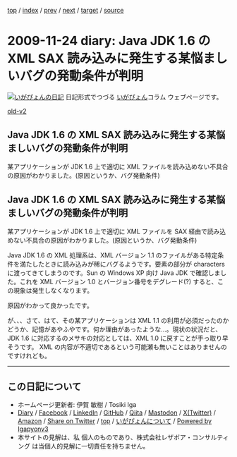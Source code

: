 [top](../index.html) 
 / [index](index.html) 
 / [prev](ig091117.html) 
 / [next](ig091127.html) 
 / [target](https://www.igapyon.jp/igapyon/diary/2009/ig091124.html) 
 / [source](https://github.com/igapyon/diary/blob/master/2009/ig091124.src.md) 

2009-11-24 diary: Java JDK 1.6 の XML SAX 読み込みに発生する某悩ましいバグの発動条件が判明
=====================================================================================================
[![いがぴょんの日記](https://www.igapyon.jp/igapyon/diary/images/iga202308_64.jpg "いがぴょん")](https://www.igapyon.jp/igapyon/diary/memo/memoigapyon.html) 日記形式でつづる [いがぴょん](https://www.igapyon.jp/igapyon/diary/memo/memoigapyon.html)コラム ウェブページです。

[old-v2](ig091124-orig.html)

## Java JDK 1.6 の XML SAX 読み込みに発生する某悩ましいバグの発動条件が判明

某アプリケーションが JDK 1.6 上で適切に XML ファイルを読み込めない不具合の原因がわかりました。(原因というか、バグ発動条件)


## Java JDK 1.6 の XML SAX 読み込みに発生する某悩ましいバグの発動条件が判明

某アプリケーションが JDK 1.6 上で適切に XML ファイルを SAX 経由で読み込めない不具合の原因がわかりました。(原因というか、バグ発動条件)

Java JDK 1.6 の XML 処理系は、XML バージョン 1.1 のファイルがある特定条件を満たしたときに読み込みが稀にバグるようです。要素の部分が
characters に渡ってきてしまうのです。Sun の Windows XP 向け Java JDK で確認しました。これを XML バージョン
1.0 とバージョン番号をデグレード(?) すると、この現象は発生しなくなります。

原因がわかって良かったです。

が、、、さて、はて、その某アプリケーションは XML 1.1 の利用が必須だったのかどうか、記憶があやふやです。何か理由があったような…。現状の状況だと、JDK 1.6 に対応するのメサキの対応としては、XML 1.0 に戻すことが手っ取り早そうです。
XML の内容が不適切であるという可能瀬も無いことはありませんのですけれども。


----------------------------------------------------------------------------------------------------

## この日記について

* ホームページ更新者: 伊賀 敏樹 / Tosiki Iga
* [Diary](https://www.igapyon.jp/igapyon/diary/) / [Facebook](https://www.facebook.com/igapyon) / [LinkedIn](https://www.linkedin.com/in/toshikiiga) / [GitHub](https://github.com/igapyon) / [Qiita](https://qiita.com/igapyon) / [Mastodon](https://social.vivaldi.net/@igapyon) / [X(Twitter)](https://twitter.com/ToshikiIga) / [Amazon](https://www.amazon.co.jp/%E4%BC%8A%E8%B3%80-%E6%95%8F%E6%A8%B9/e/B004LTQWCQ) / 
[Share on Twitter](https://twitter.com/intent/tweet?hashtags=igapyon%2Cdiary%2C%E3%81%84%E3%81%8C%E3%81%B4%E3%82%87%E3%82%93&text=Java+JDK+1.6+%E3%81%AE+XML+SAX+%E8%AA%AD%E3%81%BF%E8%BE%BC%E3%81%BF%E3%81%AB%E7%99%BA%E7%94%9F%E3%81%99%E3%82%8B%E6%9F%90%E6%82%A9%E3%81%BE%E3%81%97%E3%81%84%E3%83%90%E3%82%B0%E3%81%AE%E7%99%BA%E5%8B%95%E6%9D%A1%E4%BB%B6%E3%81%8C%E5%88%A4%E6%98%8E&url=https%3A%2F%2Fwww.igapyon.jp%2Figapyon%2Fdiary%2F2009%2Fig091124.html) / [top](../index.html) / [いがぴょんについて](https://www.igapyon.jp/igapyon/diary/memo/memoigapyon.html) / [Powered by Igapyonv3](https://github.com/igapyon/igapyonv3)
* 本サイトの見解は、私 個人のものであり、株式会社レザボア・コンサルティング は当個人的見解に一切責任を持ちません。 

